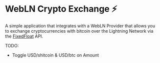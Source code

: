 # WebLN Crypto Exchange ⚡️

A simple application that integrates with a WebLN Provider that allows you to exchange cryptocurrencies with bitcoin over the Lightning Network via the [FixedFloat](https://fixedfloat.comi) API.

TODO:
 - Toggle USD/shitcoin & USD/btc on Amount